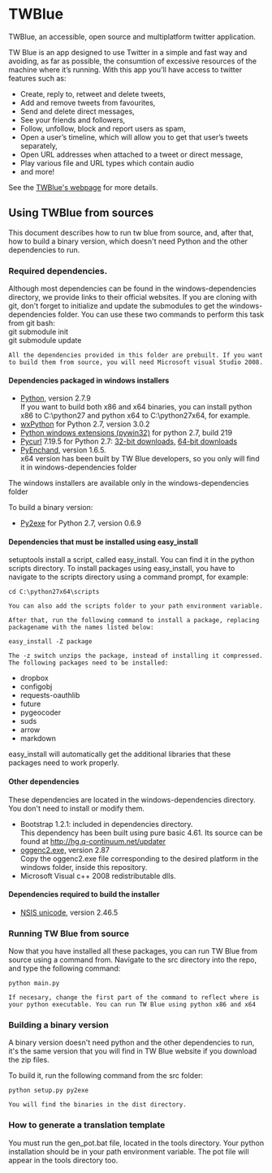 TWBlue
======

TWBlue, an accessible, open source and multiplatform twitter application. 

TW Blue is an app designed to use Twitter in a simple and fast way and avoiding, as far as possible, the consumtion of excessive resources of the machine where it’s running. With this app you’ll have access to twitter features such as:

* Create, reply to, retweet and delete tweets,
* Add and remove tweets from favourites,
* Send and delete direct messages,
* See your friends and followers,
* Follow, unfollow, block and report users as spam,
* Open a user’s timeline, which will allow you to get that user’s tweets separately,
* Open URL addresses when attached to a tweet or direct message,
* Play various file and URL types which contain audio
* and more!

See the [TWBlue's webpage](http://twblue.com.mx) for more details.

## Using TWBlue from sources

This document describes how to run tw blue from source, and, after that, how to build a binary version, which doesn't need Python and the other dependencies to run.

### Required dependencies.

Although most dependencies can be found in the windows-dependencies directory, we provide links to their official websites. If you are cloning with git, don't forget to initialize and update the submodules to get the windows-dependencies folder. You can use these two commands to perform this task from git bash:  
    git submodule init  
    git submodule update

	All the dependencies provided in this folder are prebuilt. If you want to build them from source, you will need Microsoft visual Studio 2008.

#### Dependencies packaged in windows installers

* [Python,](http://python.org) version 2.7.9  
If you want to build both x86 and x64 binaries, you can install python x86 to C:\python27 and python x64 to C:\python27x64, for example.
* [wxPython](http://www.wxpython.org) for Python 2.7, version 3.0.2
* [Python windows extensions (pywin32)](http://www.sourceforge.net/projects/pywin32/) for python 2.7, build 219
* [Pycurl](http://pycurl.sourceforge.net) 7.19.5 for Python 2.7: [32-bit downloads,](https://pypi.python.org/pypi/pycurl/7.19.3.1) [64-bit downloads](http://www.lfd.uci.edu/~gohlke/pythonlibs/)
* [PyEnchand,](http://pythonhosted.org/pyenchant/) version 1.6.5.  
x64 version has been built by TW Blue developers, so you only will find it in windows-dependencies folder

The windows installers are available only in the windows-dependencies folder

To build a binary version:

* [Py2exe](http://www.sourceforge.net/projects/py2exe/) for Python 2.7, version 0.6.9

#### Dependencies that must be installed using easy_install

setuptools install a script, called easy_install. You can find it in the python scripts directory. To install packages using easy_install, you have to navigate to the scripts directory using a command prompt, for example:

    cd C:\python27x64\scripts

	You can also add the scripts folder to your path environment variable.

	After that, run the following command to install a package, replacing packagename with the names listed below:

    easy_install -Z package

	The -z switch unzips the package, instead of installing it compressed. The following packages need to be installed:

* dropbox
* configobj
* requests-oauthlib
* future
* pygeocoder
* suds
* arrow
* markdown

easy_install will automatically get the additional libraries that these packages need to work properly.

#### Other dependencies

These dependencies are located in the windows-dependencies directory. You don't need to install or modify them.

* Bootstrap 1.2.1: included in dependencies directory.  
This dependency has been built using pure basic 4.61. Its source can be found at http://hg.q-continuum.net/updater
* [oggenc2.exe,](http://www.rarewares.org/ogg-oggenc.php) version 2.87  
Copy the oggenc2.exe file corresponding to the desired platform in the windows folder, inside this repository.
* Microsoft Visual c++ 2008 redistributable dlls.

#### Dependencies required to build the installer

* [NSIS unicode,](http://www.scratchpaper.com/) version 2.46.5

### Running TW Blue from source

Now that you have installed all these packages, you can run TW Blue from source using a command from. Navigate to the src directory into the repo, and type the following command:

    python main.py

	If necesary, change the first part of the command to reflect where is your python executable. You can run TW Blue using python x86 and x64

### Building a binary version

A binary version doesn't need python and the other dependencies to run, it's the same version that you will find in TW Blue website if you download the zip files.

To build it, run the following command from the src folder:

    python setup.py py2exe

	You will find the binaries in the dist directory.

### How to generate a translation template

You must run the gen_pot.bat file, located in the tools directory. Your python installation should be in your path environment variable. The pot file will appear in the tools directory too.